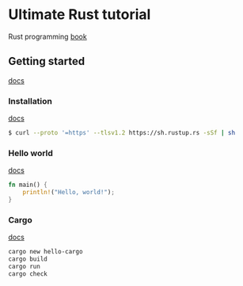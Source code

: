 # Ultimate Rust tutorial 

Rust programming [book](https://doc.rust-lang.org/book/)

## Getting started

[docs](https://doc.rust-lang.org/stable/book/ch01-00-getting-started.html)

### Installation

[docs](https://doc.rust-lang.org/stable/book/ch01-01-installation.html)

```sh
$ curl --proto '=https' --tlsv1.2 https://sh.rustup.rs -sSf | sh
```

### Hello world

[docs](https://doc.rust-lang.org/stable/book/ch01-02-hello-world.html)

```rust
fn main() {
    println!("Hello, world!");
}
```

### Cargo

[docs](https://doc.rust-lang.org/stable/book/ch01-03-hello-cargo.html)

```sh
cargo new hello-cargo
cargo build
cargo run
cargo check
```
